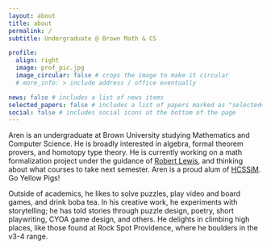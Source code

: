 ```yaml
---
layout: about
title: about
permalink: /
subtitle: Undergraduate @ Brown Math & CS

profile:
  align: right
  image: prof_pic.jpg
  image_circular: false # crops the image to make it circular
  # more_info: > include address / office eventually

news: false # includes a list of news items
selected_papers: false # includes a list of papers marked as "selected={true}"
social: false # includes social icons at the bottom of the page
---
```


Aren is an undergraduate at Brown University studying Mathematics and Computer Science. He is broadly interested in algebra, formal theorem provers, and homotopy type theory. He is currently working on a math formalization project under the guidance of [Robert Lewis](https://robertylewis.com/), and thinking about what courses to take next semester. Aren is a proud alum of [HCSSiM](https://hcssim.org/). Go Yellow Pigs!

Outside of academics, he likes to solve puzzles, play video and board games, and drink boba tea. In his creative work, he experiments with storytelling; he has told stories through puzzle design, poetry, short playwriting, CYOA game design, and others. He delights in climbing high places, like those found at Rock Spot Providence, where he boulders in the v3-4 range.